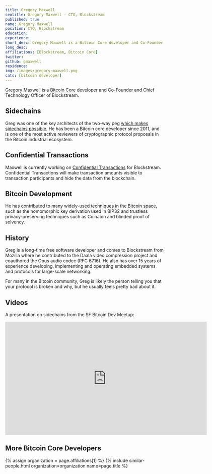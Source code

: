 ```yaml
---
title: Gregory Maxwell
seotitle: Gregory Maxwell - CTO, Blockstream
published: true
name: Gregory Maxwell
position: CTO, Blockstream
education:
experience:
short_desc: Gregory Maxwell is a Bitcoin Core developer and Co-Founder and Chief Technology Officer of Blockstream.
long_desc:
affiliations: [Blockstream, Bitcoin Core]
twitter:
github: gmaxwell
residence:
img: /images/gregory-maxwell.png
cats: [bitcoin developer]
---
```

Gregory Maxwell is a [Bitcoin Core](/bitcoin-core/) developer and Co-Founder and Chief Technology Officer of Blockstream.

## Sidechains

Greg was one of the key architects of the two-way peg <a href="/what-are-sidechains/">which makes sidechains possible</a>. He has been a Bitcoin core developer since 2011, and is one of the most active reviewers of cryptographic protocol proposals in the Bitcoin industrial ecosystem.

## Confidential Transactions

Maxwell is currently working on [Confidential Transactions](https://people.xiph.org/~greg/confidential_values.txt) for Blockstream. Confidential Transactions will make transaction amounts visible to transaction participants and hide the data from the blockchain.

## Bitcoin Development

He has contributed to many widely-used techniques in the Bitcoin space, such as the homomorphic key derivation used in BIP32 and trustless privacy-preserving techniques such as CoinJoin and blinded proof of solvency.

## History

Greg is a long-time free software developer and comes to Blockstream from Mozilla where he contributed to the Daala video compression project and coauthored the Opus audio codec (RFC 6716). He also has over 15 years of experience developing, implementing and operating embedded systems and protocols for large-scale networking.

For many in the Bitcoin community, Greg is likely the person telling you that your protocol is broken and why, but he usually feels pretty bad about it.

## Videos

A presentation on sidechains from the SF Bitcoin Dev Meetup:

<iframe width="640" height="360" src="https://www.youtube.com/embed/9pyVvq-vrrM" frameborder="0" allowfullscreen></iframe>

## More Bitcoin Core Developers

{% assign organization = page.affiliations[1] %}
{% include similar-people.html organization=organization name=page.title %}
